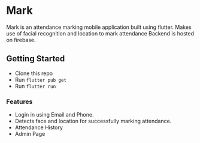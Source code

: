 # Mark

Mark is an attendance marking mobile application built using flutter. Makes use of facial recognition and location to mark attendance
Backend is hosted on firebase.

## Getting Started

- Clone this repo
- Run ```flutter pub get```
- Run ```flutter run```

### Features

- Login in using Email and Phone.
- Detects face and location for successfully marking attendance.
- Attendance History
- Admin Page
